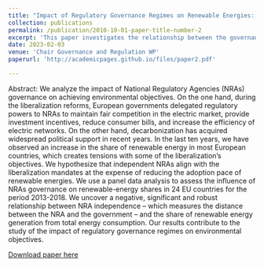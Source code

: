 ```yaml
---
title: "Impact of Regulatory Governance Regimes on Renewable Energies: An empirical analysis of European National Regulatory Agencies from 2013 to 2018 (with Eric Brousseau and Diego Cebreros)"
collection: publications
permalink: /publication/2010-10-01-paper-title-number-2
excerpt: 'This paper investigates the relationship between the governance of regulatory agencies and renewable electricity generation in a sample of 24 OECD countries. Our results suggest that regulatory independence supports current the current market paradigm which conflicts with the introduction of renewable energies.'
date: 2023-02-03
venue: 'Chair Governance and Regulation WP'
paperurl: 'http://academicpages.github.io/files/paper2.pdf'

---
```


Abstract: We analyze the impact of National Regulatory Agencies (NRAs) governance on achieving environmental objectives. On the one hand, during the liberalization reforms, European governments delegated regulatory powers to NRAs to maintain fair competition in the electric market, provide investment incentives, reduce consumer bills, and increase the efficiency of electric networks. On the other hand, decarbonization has acquired widespread political support in recent years. In the last ten years, we have observed an increase in the share of renewable energy in most European countries, which creates tensions with some of the liberalization’s objectives. We hypothesize that independent NRAs align with the liberalization mandates at the expense of reducing the adoption pace of renewable energies. We use a panel data analysis to assess the influence of NRAs governance on renewable-energy shares in 24 EU countries for the period 2013-2018. We uncover a negative, significant and robust relationship between NRA independence – which measures the distance between the NRA and the government – and the share of renewable energy generation from total energy consumption. Our results contribute to the study of the impact of regulatory governance regimes on environmental objectives.

[Download paper here](http://academicpages.github.io/files/paper2.pdf)
